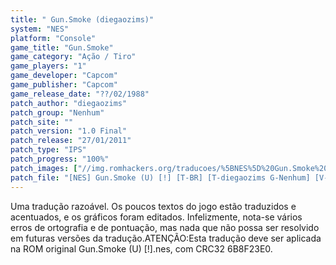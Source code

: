 ```yaml
---
title: " Gun.Smoke (diegaozims)"
system: "NES"
platform: "Console"
game_title: "Gun.Smoke"
game_category: "Ação / Tiro"
game_players: "1"
game_developer: "Capcom"
game_publisher: "Capcom"
game_release_date: "??/02/1988"
patch_author: "diegaozims"
patch_group: "Nenhum"
patch_site: ""
patch_version: "1.0 Final"
patch_release: "27/01/2011"
patch_type: "IPS"
patch_progress: "100%"
patch_images: ["//img.romhackers.org/traducoes/%5BNES%5D%20Gun.Smoke%20-%20diegaozims%20-%201.png","//img.romhackers.org/traducoes/%5BNES%5D%20Gun.Smoke%20-%20diegaozims%20-%202.png","//img.romhackers.org/traducoes/%5BNES%5D%20Gun.Smoke%20-%20diegaozims%20-%203.png"]
patch_file: "[NES] Gun.Smoke (U) [!] [T-BR] [T-diegaozims G-Nenhum] [V-1.0 Final P-100% A-2011].rar"
---
```

Uma tradução razoável. Os poucos textos do jogo estão traduzidos e acentuados, e os gráficos foram editados. Infelizmente, nota-se vários erros de ortografia e de pontuação, mas nada que não possa ser resolvido em futuras versões da tradução.ATENÇÃO:Esta tradução deve ser aplicada na ROM original Gun.Smoke (U) [!].nes, com CRC32 6B8F23E0.